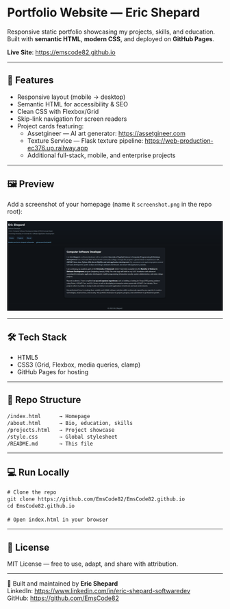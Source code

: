 # Portfolio Website — Eric Shepard

Responsive static portfolio showcasing my projects, skills, and education.  
Built with **semantic HTML**, **modern CSS**, and deployed on **GitHub Pages**.

**Live Site**: https://emscode82.github.io

---

## 🚀 Features
- Responsive layout (mobile → desktop)
- Semantic HTML for accessibility & SEO
- Clean CSS with Flexbox/Grid
- Skip-link navigation for screen readers
- Project cards featuring:
  - Assetgineer — AI art generator: https://assetgineer.com
  - Texture Service — Flask texture pipeline: https://web-production-ec376.up.railway.app
  - Additional full-stack, mobile, and enterprise projects

---

## 🖼 Preview
Add a screenshot of your homepage (name it `screenshot.png` in the repo root):

![Portfolio Screenshot](screenshot.png)

---

## 🛠 Tech Stack
- HTML5
- CSS3 (Grid, Flexbox, media queries, clamp)
- GitHub Pages for hosting

---

## 📂 Repo Structure
    /index.html      → Homepage
    /about.html      → Bio, education, skills
    /projects.html   → Project showcase
    /style.css       → Global stylesheet
    /README.md       → This file

---

## 💻 Run Locally
    # Clone the repo
    git clone https://github.com/EmsCode82/EmsCode82.github.io
    cd EmsCode82.github.io

    # Open index.html in your browser

---

## 📜 License
MIT License — free to use, adapt, and share with attribution.

---

👋 Built and maintained by **Eric Shepard**  
LinkedIn: https://www.linkedin.com/in/eric-shepard-softwaredev  
GitHub: https://github.com/EmsCode82
